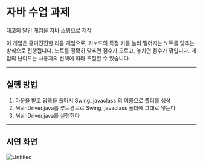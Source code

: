 # 자바 수업 과제

태고의 달인 게임을 자바 스윙으로 제작

이 게임은 흥미진진한 리듬 게임으로, 키보드의 특정 키를 눌러 떨어지는 노트를 맞추는 방식으로 진행됩니다. 노트를 정확히 맞추면 점수가 오르고, 놓치면 점수가 깎입니다. 게임의 난이도는 사용자의 선택에 따라 조절할 수 있습니다.

---

## 실행 방법

1. 다운을 받고 압축을 풀어서 Swing_javaclass 의 이름으로 폴더를 생성
2. MainDriver.java를 루트경로로 Swing_javaclass 폴더에 그대로 넣는다
3. MainDriver.java를 실행한다

---

## 시연 화면

![Untitled](https://prod-files-secure.s3.us-west-2.amazonaws.com/c218662e-b55c-4b71-8000-60884388f140/4a1e12f4-3362-40ef-9189-793a5ee53ac1/Untitled.png)
